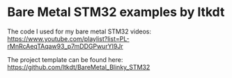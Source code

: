 # Bare Metal STM32 examples by ltkdt

The code I used for my bare metal STM32 videos: https://www.youtube.com/playlist?list=PL-rMnRcAeqTAqaw93_p7mDDGPwurYI9Jr

The project template can be found here: https://github.com/ltkdt/BareMetal_Blinky_STM32